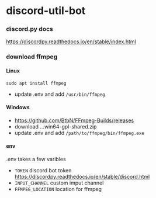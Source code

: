 # discord-util-bot



### discord.py docs

https://discordpy.readthedocs.io/en/stable/index.html


### download ffmpeg

#### Linux

```
sudo apt install ffmpeg
```
- update .env and add `/usr/bin/ffmpeg`

#### Windows

- https://github.com/BtbN/FFmpeg-Builds/releases
- download ...win64-gpl-shared.zip
- update .env and add `/path/to/ffmpeg/bin/ffmpeg.exe`


#### env

.env takes a few varibles
- `TOKEN` discord bot token https://discordpy.readthedocs.io/en/stable/discord.html
- `INPUT_CHANNEL` custom imput channel
- `FFMPEG_LOCATION` location for ffmpeg

